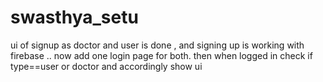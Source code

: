 # swasthya_setu

ui of signup as doctor and user is done , and signing up is working with firebase ..
now add one login page for both. then when logged in check if type==user or doctor and accordingly show ui
